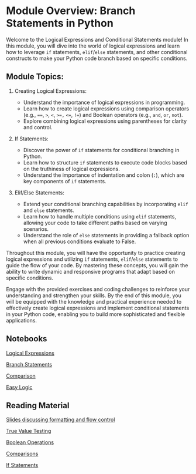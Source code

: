 # Module Overview: Branch Statements in Python

Welcome to the Logical Expressions and Conditional Statements module! In this
module, you will dive into the world of logical expressions and learn how to
leverage `if` statements, `elif`/`else` statements, and other conditional
constructs to make your Python code branch based on specific conditions.

## Module Topics:

1. Creating Logical Expressions:
   - Understand the importance of logical expressions in programming.
   - Learn how to create logical expressions using comparison operators (e.g.,
     `==`, `>`, `<`, `>=,` `<=`, `!=`) and Boolean operators (e.g., `and`, `or`,
     `not`). 
   - Explore combining logical expressions using parentheses for clarity and
     control. 

2. If Statements:
   - Discover the power of `if` statements for conditional branching in Python.
   - Learn how to structure `if` statements to execute code blocks based on the
     truthiness of logical expressions. 
   - Understand the importance of indentation and colon (`:`), which are key
     components of `if` statements. 

3. Elif/Else Statements:
   - Extend your conditional branching capabilities by incorporating `elif` and
     `else` statements. 
   - Learn how to handle multiple conditions using `elif` statements, allowing
     your code to take different paths based on varying scenarios. 
   - Understand the role of `else` statements in providing a fallback option
     when all previous conditions evaluate to False. 

Throughout this module, you will have the opportunity to practice creating
logical expressions and utilizing `if` statements, `elif`/`else` statements to
guide the flow of your code. By mastering these concepts, you will gain the
ability to write dynamic and responsive programs that adapt based on specific
conditions. 

Engage with the provided exercises and coding challenges to reinforce your
understanding and strengthen your skills. By the end of this module, you will be
equipped with the knowledge and practical experience needed to effectively
create logical expressions and implement conditional statements in your Python
code, enabling you to build more sophisticated and flexible applications. 

## Notebooks

[Logical Expressions](./learn/01_logical_expressions.ipynb)

[Branch Statements](./learn/02_branch_statements.ipynb)

[Comparison](./learn/03_comparison.ipynb)

[Easy Logic](./learn/04_easy_logic.ipynb)

## Reading Material

[Slides discussing formatting and flow control](https://docs.google.com/presentation/d/1kv_vDPj8qVTa7y7weHdO9Cwqso_9lL8_XPdgG7hWMn4/edit?usp=sharing)

[True Value Testing](https://docs.python.org/3/library/stdtypes.html#truth-value-testing)

[Boolean Operations](https://docs.python.org/3/library/stdtypes.html#boolean-operations-and-or-not)

[Comparisons](https://docs.python.org/3/library/stdtypes.html#comparisons)

[If Statements](https://docs.python.org/3/tutorial/controlflow.html#if-statements)